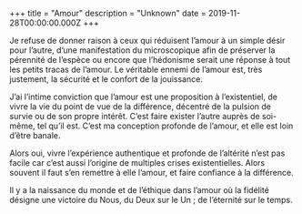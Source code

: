 +++
title = "Amour"
description = "Unknown"
date = 2019-11-28T00:00:00.000Z
+++

Je refuse de donner raison à ceux qui réduisent l’amour à un simple désir pour l’autre, d’une manifestation du microscopique afin de préserver la pérennité de l’espèce ou encore que l’hédonisme serait une réponse à tout les petits tracas de l’amour. Le véritable ennemi de l’amour est, très justement, la sécurité et le confort de la jouissance.

J’ai l’intime conviction que l’amour est une proposition à l’existentiel, de vivre la vie du point de vue de la différence, décentré de la pulsion de survie ou de son propre intérêt. C’est faire exister l’autre auprès de soi-même, tel qu’il est. C’est ma conception profonde de l’amour, et elle est loin d’être banale.

Alors oui, vivre l’expérience authentique et profonde de l’altérité n’est pas facile car c’est aussi l’origine de multiples crises existentielles. Alors souvent il faut s’en remettre à elle l’amour, et faire confiance à la différence.

Il y a la naissance du monde et de l’éthique dans l’amour où la fidélité désigne une victoire du Nous, du Deux sur le Un ; de l’éternité sur le temps.
